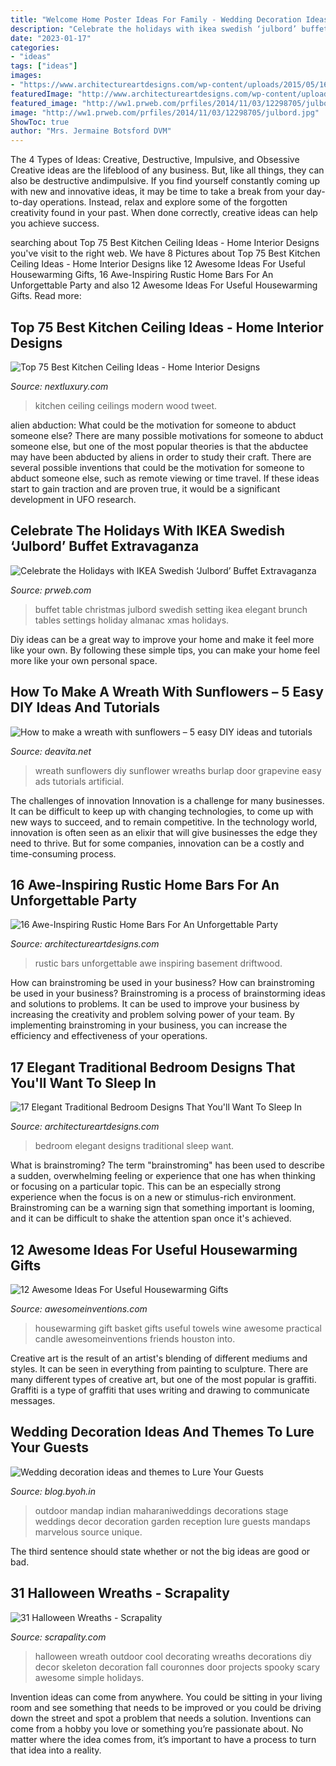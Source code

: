 ```yaml
---
title: "Welcome Home Poster Ideas For Family - Wedding Decoration Ideas And Themes To Lure Your Guests"
description: "Celebrate the holidays with ikea swedish ‘julbord’ buffet extravaganza"
date: "2023-01-17"
categories:
- "ideas"
tags: ["ideas"]
images:
- "https://www.architectureartdesigns.com/wp-content/uploads/2015/05/16-Awe-Inspiring-Rustic-Home-Bars-For-An-Unforgettable-Party-2-630x420.jpg"
featuredImage: "http://www.architectureartdesigns.com/wp-content/uploads/2015/07/17-Elegant-Traditional-Bedroom-Designs-That-Youll-Want-To-Sleep-In-10.jpg"
featured_image: "http://ww1.prweb.com/prfiles/2014/11/03/12298705/julbord.jpg"
image: "http://ww1.prweb.com/prfiles/2014/11/03/12298705/julbord.jpg"
ShowToc: true
author: "Mrs. Jermaine Botsford DVM"
---
```



The 4 Types of Ideas: Creative, Destructive, Impulsive, and Obsessive
Creative ideas are the lifeblood of any business. But, like all things, they can also be destructive andimpulsive. If you find yourself constantly coming up with new and innovative ideas, it may be time to take a break from your day-to-day operations. Instead, relax and explore some of the forgotten creativity found in your past. When done correctly, creative ideas can help you achieve success.

	

		
searching about Top 75 Best Kitchen Ceiling Ideas - Home Interior Designs you've visit to the right web. We have 8 Pictures about Top 75 Best Kitchen Ceiling Ideas - Home Interior Designs like 12 Awesome Ideas For Useful Housewarming Gifts, 16 Awe-Inspiring Rustic Home Bars For An Unforgettable Party and also 12 Awesome Ideas For Useful Housewarming Gifts. Read more:
		
    
## Top 75 Best Kitchen Ceiling Ideas - Home Interior Designs

<img loading=lazy src="http://nextluxury.com/wp-content/uploads/ultra-modern-homes-wood-kitchen-ceilings.jpg" onerror="this.onerror=null;this.src='https://tse4.mm.bing.net/th?id=OIP.275CLKnv4xxarYR412GSVwAAAA&amp;pid=15.1';" alt="Top 75 Best Kitchen Ceiling Ideas - Home Interior Designs">

_Source: nextluxury.com_

>kitchen ceiling ceilings modern wood tweet. 

	

alien abduction: What could be the motivation for someone to abduct someone else?
There are many possible motivations for someone to abduct someone else, but one of the most popular theories is that the abductee may have been abducted by aliens in order to study their craft. There are several possible inventions that could be the motivation for someone to abduct someone else, such as remote viewing or time travel. If these ideas start to gain traction and are proven true, it would be a significant development in UFO research.

    
## Celebrate The Holidays With IKEA Swedish ‘Julbord’ Buffet Extravaganza

<img loading=lazy src="http://ww1.prweb.com/prfiles/2014/11/03/12298705/julbord.jpg" onerror="this.onerror=null;this.src='https://tse3.mm.bing.net/th?id=OIP.XUQVgnoSZKzXvBwDyCqHkwHaFi&amp;pid=15.1';" alt="Celebrate the Holidays with IKEA Swedish ‘Julbord’ Buffet Extravaganza">

_Source: prweb.com_

>buffet table christmas julbord swedish setting ikea elegant brunch tables settings holiday almanac xmas holidays. 

	

Diy ideas can be a great way to improve your home and make it feel more like your own. By following these simple tips, you can make your home feel more like your own personal space.

    
## How To Make A Wreath With Sunflowers – 5 Easy DIY Ideas And Tutorials

<img loading=lazy src="https://deavita.net/wp-content/uploads/2018/11/DIY-grapevine-and-sunflowers-wreath-with-burlap-bow-e1542348655965.jpg" onerror="this.onerror=null;this.src='https://tse2.mm.bing.net/th?id=OIP.PjJ_byYRT0J4gSlWN-YKKwHaIc&amp;pid=15.1';" alt="How to make a wreath with sunflowers – 5 easy DIY ideas and tutorials">

_Source: deavita.net_

>wreath sunflowers diy sunflower wreaths burlap door grapevine easy ads tutorials artificial. 

	

The challenges of innovation
Innovation is a challenge for many businesses. It can be difficult to keep up with changing technologies, to come up with new ways to succeed, and to remain competitive. In the technology world, innovation is often seen as an elixir that will give businesses the edge they need to thrive. But for some companies, innovation can be a costly and time-consuming process.

    
## 16 Awe-Inspiring Rustic Home Bars For An Unforgettable Party

<img loading=lazy src="https://www.architectureartdesigns.com/wp-content/uploads/2015/05/16-Awe-Inspiring-Rustic-Home-Bars-For-An-Unforgettable-Party-2-630x420.jpg" onerror="this.onerror=null;this.src='https://tse4.mm.bing.net/th?id=OIP.njjUu47ehtuSp9hD01-RXgHaE8&amp;pid=15.1';" alt="16 Awe-Inspiring Rustic Home Bars For An Unforgettable Party">

_Source: architectureartdesigns.com_

>rustic bars unforgettable awe inspiring basement driftwood. 

	

How can brainstroming be used in your business?
How can brainstroming be used in your business? Brainstroming is a process of brainstorming ideas and solutions to problems. It can be used to improve your business by increasing the creativity and problem solving power of your team. By implementing brainstroming in your business, you can increase the efficiency and effectiveness of your operations.

    
## 17 Elegant Traditional Bedroom Designs That You&#039;ll Want To Sleep In

<img loading=lazy src="http://www.architectureartdesigns.com/wp-content/uploads/2015/07/17-Elegant-Traditional-Bedroom-Designs-That-Youll-Want-To-Sleep-In-10.jpg" onerror="this.onerror=null;this.src='https://tse3.mm.bing.net/th?id=OIP.ZhWRT0l6jAbd9J2P5MoFUAHaE4&amp;pid=15.1';" alt="17 Elegant Traditional Bedroom Designs That You&#039;ll Want To Sleep In">

_Source: architectureartdesigns.com_

>bedroom elegant designs traditional sleep want. 

	

What is brainstroming?
The term "brainstroming" has been used to describe a sudden, overwhelming feeling or experience that one has when thinking or focusing on a particular topic. This can be an especially strong experience when the focus is on a new or stimulus-rich environment. Brainstroming can be a warning sign that something important is looming, and it can be difficult to shake the attention span once it's achieved.

    
## 12 Awesome Ideas For Useful Housewarming Gifts

<img loading=lazy src="http://www.awesomeinventions.com/wp-content/uploads/2016/01/Houston.jpg" onerror="this.onerror=null;this.src='https://tse4.mm.bing.net/th?id=OIP.L455Kp9egPVR4rAw0qc-ugHaFS&amp;pid=15.1';" alt="12 Awesome Ideas For Useful Housewarming Gifts">

_Source: awesomeinventions.com_

>housewarming gift basket gifts useful towels wine awesome practical candle awesomeinventions friends houston into. 

	

Creative art is the result of an artist's blending of different mediums and styles. It can be seen in everything from painting to sculpture. There are many different types of creative art, but one of the most popular is graffiti. Graffiti is a type of graffiti that uses writing and drawing to communicate messages.

    
## Wedding Decoration Ideas And Themes To Lure Your Guests

<img loading=lazy src="http://blog.byoh.in/wp-content/uploads/2016/04/Outdoor-wedding-ideas-2.jpg" onerror="this.onerror=null;this.src='https://tse2.mm.bing.net/th?id=OIP.nHgeIqT46OviNx0aolnjRwHaLH&amp;pid=15.1';" alt="Wedding decoration ideas and themes to Lure Your Guests">

_Source: blog.byoh.in_

>outdoor mandap indian maharaniweddings decorations stage weddings decor decoration garden reception lure guests mandaps marvelous source unique. 

	

The third sentence should state whether or not the big ideas are good or bad.

    
## 31 Halloween Wreaths - Scrapality

<img loading=lazy src="https://s-media-cache-ak0.pinimg.com/originals/81/a7/47/81a747fe4b2c55780987cd5cd0188305.jpg" onerror="this.onerror=null;this.src='https://tse1.mm.bing.net/th?id=OIP.1UAz0EJWb-_vssxbDjEdkQHaJ4&amp;pid=15.1';" alt="31 Halloween Wreaths - Scrapality">

_Source: scrapality.com_

>halloween wreath outdoor cool decorating wreaths decorations diy decor skeleton decoration fall couronnes door projects spooky scary awesome simple holidays. 

	

Invention ideas can come from anywhere. You could be sitting in your living room and see something that needs to be improved or you could be driving down the street and spot a problem that needs a solution. Inventions can come from a hobby you love or something you’re passionate about. No matter where the idea comes from, it’s important to have a process to turn that idea into a reality.

